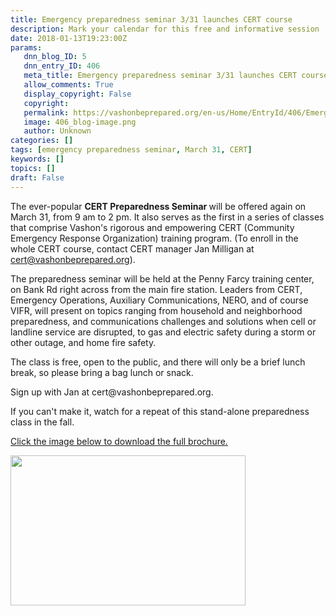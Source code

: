 ```yaml
---
title: Emergency preparedness seminar 3/31 launches CERT course
description: Mark your calendar for this free and informative session
date: 2018-01-13T19:23:00Z
params:
   dnn_blog_ID: 5
   dnn_entry_ID: 406
   meta_title: Emergency preparedness seminar 3/31 launches CERT course
   allow_comments: True
   display_copyright: False
   copyright: 
   permalink: https://vashonbeprepared.org/en-us/Home/EntryId/406/Emergency-preparedness-seminar-3-31-launches-CERT-course
   image: 406_blog-image.png
   author: Unknown
categories: []
tags: [emergency preparedness seminar, March 31, CERT]
keywords: []
topics: []
draft: False
---
```


The ever-popular <strong>CERT Preparedness Seminar </strong>will be offered again on March 31, from 9 am to 2 pm. It also serves as the first in a series of classes that comprise Vashon's rigorous and empowering CERT (Community Emergency Response Organization) training program. (To enroll in the whole CERT course, contact CERT manager Jan Milligan at cert@vashonbeprepared.org).
<p>The preparedness seminar will be held at the Penny Farcy training center, on Bank Rd right across from the main fire station. Leaders from CERT, Emergency Operations, Auxiliary Communications, NERO, and of course VIFR, will present on topics ranging from household and neighborhood preparedness, and communications challenges and solutions when cell or landline service are disrupted, to gas and electric safety during a storm or other outage, and home fire safety.</p>
<p>
The class is free, open to the public, and there will only be a brief lunch break, so please bring a bag lunch or snack.
</p>
<p>
Sign up with Jan at cert@vashonbeprepared.org.
</p>
<p>
If you can't make it, watch for a repeat of this stand-alone preparedness class in the fall.</p>
<p>
<a href="/Portals/1/Docs/CERT/Documents/CERT_Mar_2018_Course.pdf?ver=2018-01-30-101346-857" target="_blank">Click the image below to download the full brochure.</a></p>
<p>
<a href="/Portals/1/Docs/CERT/Documents/CERT_Mar_2018_Course.pdf?ver=2018-01-30-101346-857" target="_blank"><img alt="" src="/Portals/1/Docs/CERT/Documents/Mar18CERTCourse%20.a.jpg?ver=2018-01-30-101217-523" style="width: 376px; height: 240px;" /></a>
</p>
